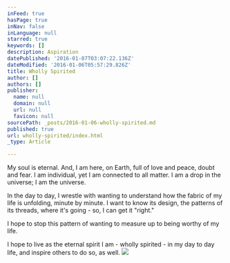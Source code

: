 ```yaml
---
inFeed: true
hasPage: true
inNav: false
inLanguage: null
starred: true
keywords: []
description: Aspiration
datePublished: '2016-01-07T03:07:22.136Z'
dateModified: '2016-01-06T05:57:29.826Z'
title: Wholly Spirited
author: []
authors: []
publisher:
  name: null
  domain: null
  url: null
  favicon: null
sourcePath: _posts/2016-01-06-wholly-spirited.md
published: true
url: wholly-spirited/index.html
_type: Article

---
```

My soul is eternal. And, I am here, on Earth, full of love and peace,
doubt and fear. I am individual, yet I am connected to all matter. I am
a drop in the universe; I am the universe.

In the day to day, I 
wrestle with wanting to understand how the fabric of my life is 
unfolding, minute by minute. I want to know its design, the patterns of 
its threads, where it's going - so, I can get it "right." 

I hope to stop this pattern of wanting to measure up to being worthy of my life. 

I hope to live as the eternal spirit I am - wholly spirited - in my day to day life, and inspire others to do so, as well.
![](https://the-grid-user-content.s3-us-west-2.amazonaws.com/1a6d0362-9d29-458b-9abf-e3766ce9df29.jpg)